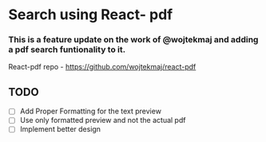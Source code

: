 # Search using React- pdf

### This is a feature update on the work of @wojtekmaj and adding a pdf search funtionality to it.

React-pdf repo - https://github.com/wojtekmaj/react-pdf

## TODO
- [ ] Add Proper Formatting for the text preview
- [ ] Use only formatted preview and not the actual pdf
- [ ] Implement better design  